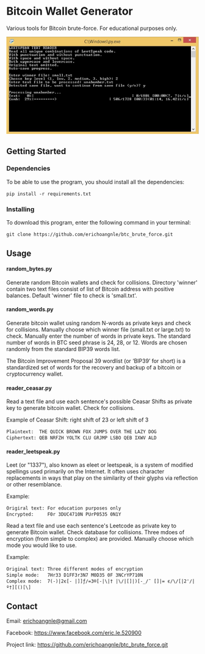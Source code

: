 # Bitcoin Wallet Generator

Various tools for Bitcoin brute-force. For educational purposes only.

![Program's interface!](readme_img/1.jpg "Program's interface")

## Getting Started

### Dependencies

To be able to use the program, you should install all the dependencies:

```
pip install -r requirements.txt
```

### Installing

To download this program, enter the following command in your terminal:

```
git clone https://github.com/erichoangnle/btc_brute_force.git
```

## Usage

#### random_bytes.py

Generate random Bitcoin wallets and check for collisions. Directory 'winner' contain
two text files consist of list of Bitcoin address with positive balances. Default 'winner'
file to check is 'small.txt'. 

#### random_words.py

Generate bitcoin wallet using random N-words as private keys and check for collisions. Manually choose
which winner file (small.txt or large.txt) to check. Manually enter the number of words in private keys.
The standard number of words in BTC seed phrase is 24, 28, or 12. Words are chosen randomly from the 
standard BIP39 words list.

The Bitcoin Improvement Proposal 39 wordlist (or ‘BIP39’ for short) is a standardized set of words for 
the recovery and backup of a bitcoin or cryptocurrency wallet.

#### reader_ceasar.py

Read a text file and use each sentence's  possible Ceasar Shifts as private key to generate bitcoin wallet.
Check for collisions.

Example of Ceasar Shift: right shift of 23 or left shift of 3

```
Plaintext:  THE QUICK BROWN FOX JUMPS OVER THE LAZY DOG
Ciphertext: QEB NRFZH YOLTK CLU GRJMP LSBO QEB IXWV ALD
```

#### reader_leetspeak.py

Leet (or "1337"), also known as eleet or leetspeak, is a system of modified spellings used primarily on the 
Internet. It often uses character replacements in ways that play on the similarity of their glyphs via 
reflection or other resemblance.

Example:

```
Origiral text: For education purposes only
Encrypted:     F0r 3DUC4710N PUrP0535 0N1Y
```

Read a text file and use each sentence's Leetcode as private key to generate Bitcoin wallet. Check database for 
collisions. Three mdoes of encryption (from simple to complex) are provided. Manually choose which mode you would
like to use.

Example:

```
Original text: Three different modes of encryption
Simple mode:   7Hr33 D1FF3r3N7 M0D35 0F 3NCrYP710N
Complex mode:  7(-)|2є[- |]]ƒ/=3®[-|\|† |\/|[]|)[-_/¯ []|= є/\/[|2'/|º†][()[\]
```

## Contact

Email: erichoangnle@gmail.com

Facebook: https://www.facebook.com/eric.le.520900

Project link: https://github.com/erichoangnle/btc_brute_force.git
